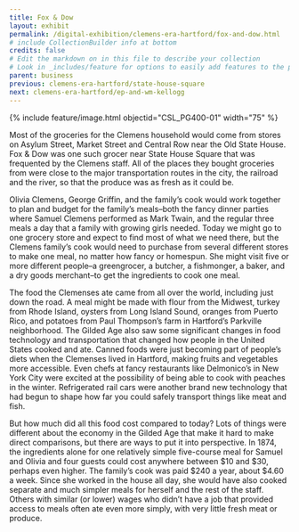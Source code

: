 ```yaml
---
title: Fox & Dow
layout: exhibit
permalink: /digital-exhibition/clemens-era-hartford/fox-and-dow.html
# include CollectionBuilder info at bottom
credits: false
# Edit the markdown on in this file to describe your collection
# Look in _includes/feature for options to easily add features to the page
parent: business
previous: clemens-era-hartford/state-house-square
next: clemens-era-hartford/ep-and-wm-kellogg
---
```


{% include feature/image.html objectid="CSL_PG400-01" width="75" %}

Most of the groceries for the Clemens household would come from stores on Asylum Street, Market Street and Central Row near the Old State House. Fox & Dow was one such grocer near State House Square that was frequented by the Clemens staff.  All of the places they bought groceries from were close to the major transportation routes in the city, the railroad and the river, so that the produce was as fresh as it could be. 

Olivia Clemens, George Griffin, and the family’s cook would work together to plan and budget for the family’s meals–both the fancy dinner parties where Samuel Clemens performed as Mark Twain, and the regular three meals a day that a family with growing girls needed. Today we might go to one grocery store and expect to find most of what we need there, but the Clemens family’s cook would need to purchase from several different stores to make one meal, no matter how fancy or homespun. She might visit five or more different people–a greengrocer, a butcher, a fishmonger, a baker, and a dry goods merchant–to get the ingredients to cook one meal. 

The food the Clemenses ate came from all over the world, including just down the road. A meal might be made with flour from the Midwest, turkey from Rhode Island, oysters from Long Island Sound, oranges from Puerto Rico, and potatoes from Paul Thompson’s farm in Hartford’s Parkville neighborhood. The Gilded Age also saw some significant changes in food technology and transportation that changed how people in the United States cooked and ate. Canned foods were just becoming part of people’s diets when the Clemenses lived in Hartford, making fruits and vegetables more accessible. Even chefs at fancy restaurants like Delmonico’s in New York City were excited at the possibility of being able to cook with peaches in the winter. Refrigerated rail cars were another brand new technology that had begun to shape how far you could safely transport things like meat and fish.

But how much did all this food cost compared to today? Lots of things were different about the economy in the Gilded Age that make it hard to make direct comparisons, but there are ways to put it into perspective. In 1874, the ingredients alone for one relatively simple five-course meal for Samuel and  Olivia and four guests could cost anywhere between $10 and $30, perhaps even higher. The family’s cook was paid $240 a year, about $4.60 a week. Since she worked in the house all day, she would have also cooked separate and much simpler meals for herself and the rest of the staff. Others with similar (or lower) wages who didn’t have a job that provided access to meals often ate even more simply, with very little fresh meat or produce. 
